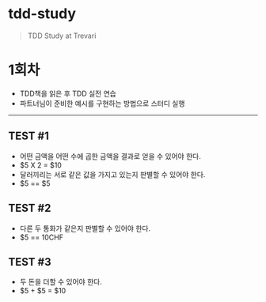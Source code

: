 # tdd-study
> TDD Study at Trevari

# 1회차 
* TDD책을 읽은 후 TDD 실전 연습
* 파트너님이 준비한 예시를 구현하는 방법으로 스터디 실행

---
## TEST #1
* 어떤 금액을 어떤 수에 곱한 금액을 결과로 얻을 수 있어야 한다.
 * $5 X 2 = $10
* 달러끼리는 서로 같은 값을 가지고 있는지 판별할 수 있어야 한다.
 * $5 == $5

## TEST #2
* 다른 두 통화가 같은지 판별할 수 있어야 한다.
 * $5 == 10CHF

## TEST #3
* 두 돈을 더할 수 있어야 한다.
 * $5 + $5 = $10
